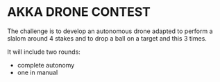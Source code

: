 # AKKA DRONE CONTEST


The challenge is to develop an autonomous drone adapted to perform a slalom around 4 stakes and to drop a ball on a target and this 3 times.

It will include two rounds:
 - complete autonomy
 - one in manual